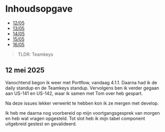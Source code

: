 # Inhoudsopgave

  - [12/05](#5-mei-2025)
  - [13/05](#6-mei-2025)
  - [14/05](#7-mei-2025)
  - [15/05](#8-mei-2025)
  - [16/05](#9-mei-2025)

> TLDR: Teamkeys

## 12 mei 2025

Vanochtend begon ik weer met Portflow, vandaag 4.1.1. Daarna had ik de daily standup en de Teamkeys standup. Vervolgens ben ik verder gegaan aan US-141 en US-142, waar ik samen met Tom over heb gespart. 

Na deze issues lekker verwerkt te hebben kon ik ze mergen met develop.

Ik heb me daarna nog voorbereid op mijn voortgangsgesprek van morgen en heb wat vragen opgesteld. Tot slot heb ik mijn tabel component uitgebreid gestest en gevalideerd.
